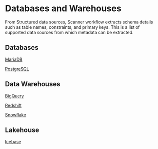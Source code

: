 # Databases and Warehouses

From Structured data sources, Scanner workflow extracts schema details such as table names, constraints, and primary keys.
This is a list of supported data sources from which metadata can be extracted. 

## Databases

[MariaDB](databases_and_warehouses/mariadb.md)

[PostgreSQL](databases_and_warehouses/postgresql.md)

## Data Warehouses

[BigQuery](databases_and_warehouses/bigquery.md)

[Redshift](databases_and_warehouses/redshift.md)

[Snowflake](databases_and_warehouses/snowflake.md)

## Lakehouse

[Icebase](databases_and_warehouses/icebase.md)